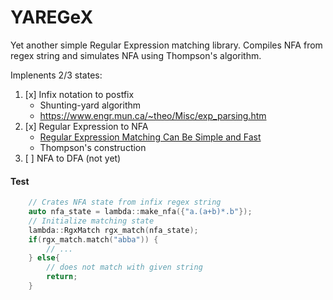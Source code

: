 # YAREGeX
Yet another simple Regular Expression matching library. 
Compiles NFA from regex string and simulates NFA using Thompson's algorithm. 

Implenents 2/3 states: 
1. [x] Infix notation to postfix
    - Shunting-yard algorithm
    - https://www.engr.mun.ca/~theo/Misc/exp_parsing.htm
2. [x] Regular Expression to NFA
    - [Regular Expression Matching Can Be Simple and Fast](https://swtch.com/~rsc/regexp/regexp1.html)
    - Thompson's construction 
3. [ ] NFA to DFA (not yet)

#### Test
```cpp
    // Crates NFA state from infix regex string
    auto nfa_state = lambda::make_nfa({"a.(a+b)*.b"});
    // Initialize matching state 
    lambda::RgxMatch rgx_match(nfa_state);
    if(rgx_match.match("abba")) {
        // ...
    } else{
        // does not match with given string
        return;
    }
```
